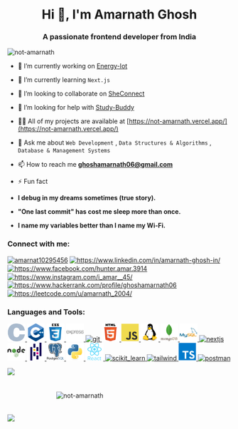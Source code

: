 <h1 align="center">Hi 👋, I'm Amarnath Ghosh</h1>
<h3 align="center">A passionate frontend developer from India</h3>

<p align="left"> <img src="https://komarev.com/ghpvc/?username=not-amarnath&label=Profile%20views&color=0e75b6&style=flat" alt="not-amarnath" /> </p>

- 🔭 I’m currently working on [Energy-Iot](https://energy-iot.vercel.app/)

- 🌱 I’m currently learning  `Next.js`

- 👯 I’m looking to collaborate on [SheConnect](https://women-in-tech-dusky.vercel.app/)

- 🤝 I’m looking for help with [Study-Buddy](https://study-buddy-drab.vercel.app/)

- 👨‍💻 All of my projects are available at [https://not-amarnath.vercel.app/](https://not-amarnath.vercel.app/)

- 💬 Ask me about `Web Development` , `Data Structures & Algorithms` , `Database & Management Systems`

- 📫 How to reach me **ghoshamarnath06@gmail.com**

- ⚡ Fun fact
- **I debug in my dreams sometimes (true story).**
- **"One last commit" has cost me sleep more than once.**
- **I name my variables better than I name my Wi-Fi.**

<h3 align="left">Connect with me:</h3>
<p align="left">
<a href="https://twitter.com/amarnat10295456" target="blank"><img align="center" src="https://raw.githubusercontent.com/rahuldkjain/github-profile-readme-generator/master/src/images/icons/Social/twitter.svg" alt="amarnat10295456" height="30" width="40" /></a>
<a href="https://www.linkedin.com/in/amarnath-ghosh-in/" target="blank"><img align="center" src="https://raw.githubusercontent.com/rahuldkjain/github-profile-readme-generator/master/src/images/icons/Social/linked-in-alt.svg" alt="https://www.linkedin.com/in/amarnath-ghosh-in/" height="30" width="40" /></a>
<a href="https://www.facebook.com/hunter.amar.3914" target="blank"><img align="center" src="https://raw.githubusercontent.com/rahuldkjain/github-profile-readme-generator/master/src/images/icons/Social/facebook.svg" alt="https://www.facebook.com/hunter.amar.3914" height="30" width="40" /></a>
<a href="https://www.instagram.com/i_amar__45/" target="blank"><img align="center" src="https://raw.githubusercontent.com/rahuldkjain/github-profile-readme-generator/master/src/images/icons/Social/instagram.svg" alt="https://www.instagram.com/i_amar__45/" height="30" width="40" /></a>
<a href="https://www.hackerrank.com/profile/ghoshamarnath06" target="blank"><img align="center" src="https://raw.githubusercontent.com/rahuldkjain/github-profile-readme-generator/master/src/images/icons/Social/hackerrank.svg" alt="https://www.hackerrank.com/profile/ghoshamarnath06" height="30" width="40" /></a>
<a href="https://leetcode.com/u/amarnath_2004/" target="blank"><img align="center" src="https://raw.githubusercontent.com/rahuldkjain/github-profile-readme-generator/master/src/images/icons/Social/leet-code.svg" alt="https://leetcode.com/u/amarnath_2004/" height="30" width="40" /></a>
</p>

<h3 align="left">Languages and Tools:</h3>
<p align="left"> <a href="https://www.cprogramming.com/" target="_blank" rel="noreferrer"> <img src="https://raw.githubusercontent.com/devicons/devicon/master/icons/c/c-original.svg" alt="c" width="40" height="40"/> </a> <a href="https://www.w3schools.com/cpp/" target="_blank" rel="noreferrer"> <img src="https://raw.githubusercontent.com/devicons/devicon/master/icons/cplusplus/cplusplus-original.svg" alt="cplusplus" width="40" height="40"/> </a> <a href="https://www.w3schools.com/css/" target="_blank" rel="noreferrer"> <img src="https://raw.githubusercontent.com/devicons/devicon/master/icons/css3/css3-original-wordmark.svg" alt="css3" width="40" height="40"/> </a> <a href="https://expressjs.com" target="_blank" rel="noreferrer"> <img src="https://raw.githubusercontent.com/devicons/devicon/master/icons/express/express-original-wordmark.svg" alt="express" width="40" height="40"/> </a> <a href="https://git-scm.com/" target="_blank" rel="noreferrer"> <img src="https://www.vectorlogo.zone/logos/git-scm/git-scm-icon.svg" alt="git" width="40" height="40"/> </a> <a href="https://www.w3.org/html/" target="_blank" rel="noreferrer"> <img src="https://raw.githubusercontent.com/devicons/devicon/master/icons/html5/html5-original-wordmark.svg" alt="html5" width="40" height="40"/> </a> <a href="https://developer.mozilla.org/en-US/docs/Web/JavaScript" target="_blank" rel="noreferrer"> <img src="https://raw.githubusercontent.com/devicons/devicon/master/icons/javascript/javascript-original.svg" alt="javascript" width="40" height="40"/> </a> <a href="https://www.linux.org/" target="_blank" rel="noreferrer"> <img src="https://raw.githubusercontent.com/devicons/devicon/master/icons/linux/linux-original.svg" alt="linux" width="40" height="40"/> </a> <a href="https://www.mongodb.com/" target="_blank" rel="noreferrer"> <img src="https://raw.githubusercontent.com/devicons/devicon/master/icons/mongodb/mongodb-original-wordmark.svg" alt="mongodb" width="40" height="40"/> </a> <a href="https://www.mysql.com/" target="_blank" rel="noreferrer"> <img src="https://raw.githubusercontent.com/devicons/devicon/master/icons/mysql/mysql-original-wordmark.svg" alt="mysql" width="40" height="40"/> </a> <a href="https://nextjs.org/" target="_blank" rel="noreferrer"> <img src="https://cdn.worldvectorlogo.com/logos/nextjs-2.svg" alt="nextjs" width="40" height="40"/> </a> <a href="https://nodejs.org" target="_blank" rel="noreferrer"> <img src="https://raw.githubusercontent.com/devicons/devicon/master/icons/nodejs/nodejs-original-wordmark.svg" alt="nodejs" width="40" height="40"/> </a> <a href="https://pandas.pydata.org/" target="_blank" rel="noreferrer"> <img src="https://raw.githubusercontent.com/devicons/devicon/2ae2a900d2f041da66e950e4d48052658d850630/icons/pandas/pandas-original.svg" alt="pandas" width="40" height="40"/> </a> <a href="https://www.postgresql.org" target="_blank" rel="noreferrer"> <img src="https://raw.githubusercontent.com/devicons/devicon/master/icons/postgresql/postgresql-original-wordmark.svg" alt="postgresql" width="40" height="40"/> </a> <a href="https://www.python.org" target="_blank" rel="noreferrer"> <img src="https://raw.githubusercontent.com/devicons/devicon/master/icons/python/python-original.svg" alt="python" width="40" height="40"/> </a> <a href="https://reactjs.org/" target="_blank" rel="noreferrer"> <img src="https://raw.githubusercontent.com/devicons/devicon/master/icons/react/react-original-wordmark.svg" alt="react" width="40" height="40"/> </a> <a href="https://scikit-learn.org/" target="_blank" rel="noreferrer"> <img src="https://upload.wikimedia.org/wikipedia/commons/0/05/Scikit_learn_logo_small.svg" alt="scikit_learn" width="40" height="40"/> </a> <a href="https://tailwindcss.com/" target="_blank" rel="noreferrer"> <img src="https://www.vectorlogo.zone/logos/tailwindcss/tailwindcss-icon.svg" alt="tailwind" width="40" height="40"/> </a> <a href="https://www.typescriptlang.org/" target="_blank" rel="noreferrer"> <img src="https://raw.githubusercontent.com/devicons/devicon/master/icons/typescript/typescript-original.svg" alt="typescript" width="40" height="40"/> </a> </a> <a href="https://postman.com" target="_blank" rel="noreferrer"> <img src="https://www.vectorlogo.zone/logos/getpostman/getpostman-icon.svg" alt="postman" width="40" height="40"/> </a> </p>


<p> <img src = "https://github-readme-stats.vercel.app/api/top-langs/?username=not-amarnath&bg_color=000000&title_color=FFFF00&text_color=FFFF00&icon_color=FFFF00&theme=gruvbox"/></p>


<p>
  <img align="center" width="500px" style="padding: 20px 110px" 
       src="https://github-readme-streak-stats.herokuapp.com/?user=not-amarnath&background=000000&stroke=ffffff&ring=fbff00&fire=fbff00&currStreakLabel=fbff00&sideLabels=fbff00&sideNums=ffffff&dates=ffffff" 
       alt="not-amarnath" />
</p>

<img src = "https://github-readme-activity-graph.vercel.app/graph?username=not-amarnath&bg_color=000000&color=fbff00&line=f5d400&point=ffffff&area=true&hide_border=true)](https://github.com/ashutosh00710/github-readme-activity-graph"> </img>

